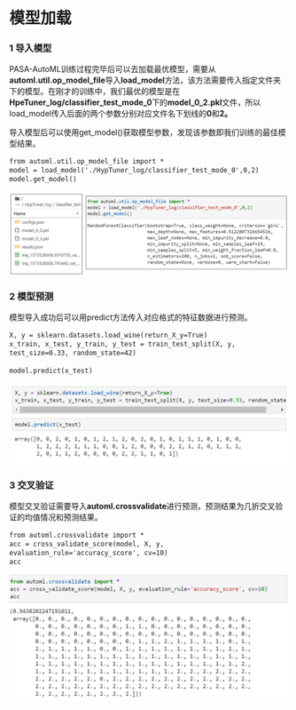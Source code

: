 # 模型加载

### 1 导入模型

PASA-AutoML训练过程完毕后可以去加载最优模型，需要从**automl.util.op\_model\_file**导入**load\_model**方法，该方法需要传入指定文件夹下的模型。在刚才的训练中，我们最优的模型是在**HpeTuner\_log/classifier\_test\_mode\_0**下的**model\_0\_2.pkl**文件，所以load\_model传入后面的两个参数分别对应文件名下划线的**0**和**2。**

导入模型后可以使用get\_model\(\)获取模型参数，发现该参数即我们训练的最佳模型结果。

```text
from automl.util.op_model_file import *
model = load_model('./HypTuner_log/classifier_test_mode_0',0,2)
model.get_model()
```

![&#x5BFC;&#x5165;&#x6A21;&#x578B;](../.gitbook/assets/image%20%2821%29.png)

### 2 模型预测

模型导入成功后可以用predict方法传入对应格式的特征数据进行预测。

```text
X, y = sklearn.datasets.load_wine(return_X_y=True)
x_train, x_test, y_train, y_test = train_test_split(X, y, test_size=0.33, random_state=42)

model.predict(x_test)
```

![&#x6A21;&#x578B;&#x9884;&#x6D4B;](../.gitbook/assets/image%20%2814%29.png)

### 3 交叉验证

模型交叉验证需要导入**automl.crossvalidate**进行预测，预测结果为几折交叉验证的均值情况和预测结果。

```text
from automl.crossvalidate import *
acc = cross_validate_score(model, X, y, evaluation_rule='accuracy_score', cv=10)
acc
```

![&#x4EA4;&#x53C9;&#x9A8C;&#x8BC1;](../.gitbook/assets/image%20%2810%29.png)

